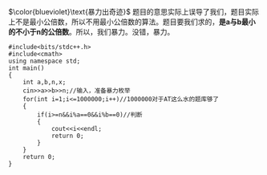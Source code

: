 $\color{blueviolet}\text{暴力出奇迹}$
题目的意思实际上误导了我们，题目实际上不是最小公倍数，所以不用最小公倍数的算法。题目要我们求的，**是a与b最小的不小于n的公倍数**。所以，我们暴力。没错，暴力。
```
#include<bits/stdc++.h>
#include<cmath>
using namespace std;
int main()
{
	int a,b,n,x;
	cin>>a>>b>>n;//输入，准备暴力枚举
	for(int i=1;i<=1000000;i++)//1000000对于AT这么水的题库够了
	{
		if(i>=n&&i%a==0&&i%b==0)//判断
		{
			cout<<i<<endl;
			return 0;
		}
	}
	return 0;
}
```